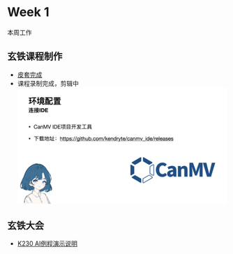 # Week 1

本周工作

## 玄铁课程制作

- [皮套完成](https://github.com/DuoQilai/PLCT-Works/blob/main/images/duoqilai.zip)
- 课程录制完成，剪辑中
![](../../../images/k230_19.png)

## 玄铁大会

- [K230 AI例程演示说明](https://github.com/DuoQilai/PLCT-Works/blob/main/Notes/XuanTie/K230AIDemoManualForDeployment.md)